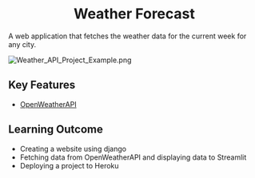 # <div align="center">Weather Forecast</div>
A web application that fetches the weather data for the current week for any city.


![Weather_API_Project_Example.png](https://github.com/imcvlucas/Weather_Weekly_Forecast/blob/main/images/Weather_API_Project_Example.png "Weather_API_Project_Example.png")

## Key Features
- [OpenWeatherAPI](https://openweathermap.org/guide)

## Learning Outcome
- Creating a website using django
- Fetching data from OpenWeatherAPI and displaying data to Streamlit
- Deploying a project to Heroku
